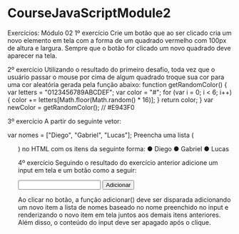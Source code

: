 # CourseJavaScriptModule2

Exercícios: Módulo 02
1º exercício
Crie um botão que ao ser clicado cria um novo elemento em tela com a forma de um quadrado
vermelho com 100px de altura e largura. Sempre que o botão for clicado um novo quadrado deve
aparecer na tela.

2º exercício
Utilizando o resultado do primeiro desafio, toda vez que o usuário passar o mouse por cima de
algum quadrado troque sua cor para uma cor aleatória gerada pela função abaixo:
    function getRandomColor() {
    var letters = "0123456789ABCDEF";
    var color = "#";
    for (var i = 0; i < 6; i++) {
    color += letters[Math.floor(Math.random() * 16)];
    }
    return color;
    }
    var newColor = getRandomColor(); // #E943F0

3º exercício
A partir do seguinte vetor:

var nomes = ["Diego", "Gabriel", "Lucas"];
Preencha uma lista (<ul>) no HTML com os itens da seguinte forma:
    ● Diego
    ● Gabriel
    ● Lucas

4º exercício
Seguindo o resultado do exercício anterior adicione um input em tela e um botão como a seguir:

<input type="text" name="nome">
<button onClick="adicionar()">Adicionar</button>

Ao clicar no botão, a função adicionar() deve ser disparada adicionando um novo item a lista de
nomes baseado no nome preenchido no input e renderizando o novo item em tela juntos aos
demais itens anteriores. Além disso, o conteúdo do input deve ser apagado após o clique.
